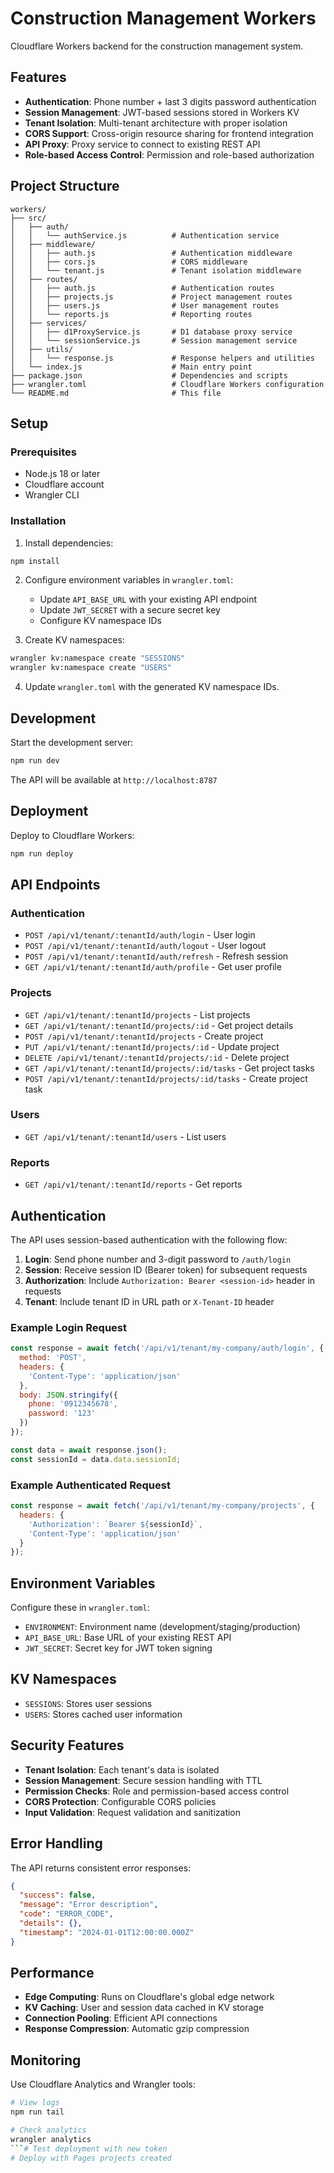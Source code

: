 # Construction Management Workers

Cloudflare Workers backend for the construction management system.

## Features

- **Authentication**: Phone number + last 3 digits password authentication
- **Session Management**: JWT-based sessions stored in Workers KV
- **Tenant Isolation**: Multi-tenant architecture with proper isolation
- **CORS Support**: Cross-origin resource sharing for frontend integration
- **API Proxy**: Proxy service to connect to existing REST API
- **Role-based Access Control**: Permission and role-based authorization

## Project Structure

```
workers/
├── src/
│   ├── auth/
│   │   └── authService.js          # Authentication service
│   ├── middleware/
│   │   ├── auth.js                 # Authentication middleware
│   │   ├── cors.js                 # CORS middleware
│   │   └── tenant.js               # Tenant isolation middleware
│   ├── routes/
│   │   ├── auth.js                 # Authentication routes
│   │   ├── projects.js             # Project management routes
│   │   ├── users.js                # User management routes
│   │   └── reports.js              # Reporting routes
│   ├── services/
│   │   ├── d1ProxyService.js       # D1 database proxy service
│   │   └── sessionService.js       # Session management service
│   ├── utils/
│   │   └── response.js             # Response helpers and utilities
│   └── index.js                    # Main entry point
├── package.json                    # Dependencies and scripts
├── wrangler.toml                   # Cloudflare Workers configuration
└── README.md                       # This file
```

## Setup

### Prerequisites

- Node.js 18 or later
- Cloudflare account
- Wrangler CLI

### Installation

1. Install dependencies:
```bash
npm install
```

2. Configure environment variables in `wrangler.toml`:
   - Update `API_BASE_URL` with your existing API endpoint
   - Update `JWT_SECRET` with a secure secret key
   - Configure KV namespace IDs

3. Create KV namespaces:
```bash
wrangler kv:namespace create "SESSIONS"
wrangler kv:namespace create "USERS"
```

4. Update `wrangler.toml` with the generated KV namespace IDs.

## Development

Start the development server:
```bash
npm run dev
```

The API will be available at `http://localhost:8787`

## Deployment

Deploy to Cloudflare Workers:
```bash
npm run deploy
```

## API Endpoints

### Authentication

- `POST /api/v1/tenant/:tenantId/auth/login` - User login
- `POST /api/v1/tenant/:tenantId/auth/logout` - User logout
- `POST /api/v1/tenant/:tenantId/auth/refresh` - Refresh session
- `GET /api/v1/tenant/:tenantId/auth/profile` - Get user profile

### Projects

- `GET /api/v1/tenant/:tenantId/projects` - List projects
- `GET /api/v1/tenant/:tenantId/projects/:id` - Get project details
- `POST /api/v1/tenant/:tenantId/projects` - Create project
- `PUT /api/v1/tenant/:tenantId/projects/:id` - Update project
- `DELETE /api/v1/tenant/:tenantId/projects/:id` - Delete project
- `GET /api/v1/tenant/:tenantId/projects/:id/tasks` - Get project tasks
- `POST /api/v1/tenant/:tenantId/projects/:id/tasks` - Create project task

### Users

- `GET /api/v1/tenant/:tenantId/users` - List users

### Reports

- `GET /api/v1/tenant/:tenantId/reports` - Get reports

## Authentication

The API uses session-based authentication with the following flow:

1. **Login**: Send phone number and 3-digit password to `/auth/login`
2. **Session**: Receive session ID (Bearer token) for subsequent requests
3. **Authorization**: Include `Authorization: Bearer <session-id>` header in requests
4. **Tenant**: Include tenant ID in URL path or `X-Tenant-ID` header

### Example Login Request

```javascript
const response = await fetch('/api/v1/tenant/my-company/auth/login', {
  method: 'POST',
  headers: {
    'Content-Type': 'application/json'
  },
  body: JSON.stringify({
    phone: '0912345678',
    password: '123'
  })
});

const data = await response.json();
const sessionId = data.data.sessionId;
```

### Example Authenticated Request

```javascript
const response = await fetch('/api/v1/tenant/my-company/projects', {
  headers: {
    'Authorization': `Bearer ${sessionId}`,
    'Content-Type': 'application/json'
  }
});
```

## Environment Variables

Configure these in `wrangler.toml`:

- `ENVIRONMENT`: Environment name (development/staging/production)
- `API_BASE_URL`: Base URL of your existing REST API
- `JWT_SECRET`: Secret key for JWT token signing

## KV Namespaces

- `SESSIONS`: Stores user sessions
- `USERS`: Stores cached user information

## Security Features

- **Tenant Isolation**: Each tenant's data is isolated
- **Session Management**: Secure session handling with TTL
- **Permission Checks**: Role and permission-based access control
- **CORS Protection**: Configurable CORS policies
- **Input Validation**: Request validation and sanitization

## Error Handling

The API returns consistent error responses:

```json
{
  "success": false,
  "message": "Error description",
  "code": "ERROR_CODE",
  "details": {},
  "timestamp": "2024-01-01T12:00:00.000Z"
}
```

## Performance

- **Edge Computing**: Runs on Cloudflare's global edge network
- **KV Caching**: User and session data cached in KV storage
- **Connection Pooling**: Efficient API connections
- **Response Compression**: Automatic gzip compression

## Monitoring

Use Cloudflare Analytics and Wrangler tools:

```bash
# View logs
npm run tail

# Check analytics
wrangler analytics
```# Test deployment with new token
# Deploy with Pages projects created
